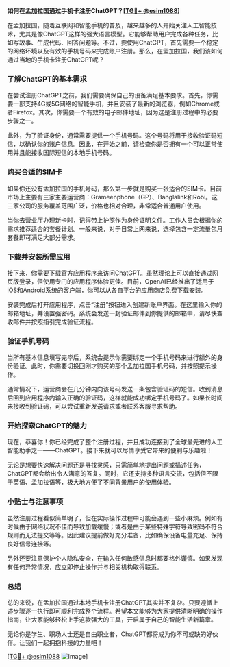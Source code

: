 **如何在孟加拉国通过手机卡注册ChatGPT？[[TG💪+ @esim1088](https://t.me/s/esim1088)]**

在孟加拉国，随着互联网和智能手机的普及，越来越多的人开始关注人工智能技术，尤其是像ChatGPT这样的强大语言模型。它能够帮助用户完成各种任务，比如写故事、生成代码、回答问题等。不过，要使用ChatGPT，首先需要一个稳定的网络环境以及有效的手机号码来完成账户注册。那么，在孟加拉国，我们该如何通过当地的手机卡注册ChatGPT呢？

### 了解ChatGPT的基本需求

在尝试注册ChatGPT之前，我们需要确保自己的设备满足基本要求。首先，你需要一部支持4G或5G网络的智能手机，并且安装了最新的浏览器，例如Chrome或者Firefox。其次，你需要一个有效的电子邮件地址，因为这是注册过程中的必要步骤之一。

此外，为了验证身份，通常需要提供一个手机号码。这个号码将用于接收验证码短信，以确认你的账户信息。因此，在开始之前，请检查你是否拥有一个可以正常使用并且能接收国际短信的本地手机号码。

### 购买合适的SIM卡

如果你还没有孟加拉国的手机号码，那么第一步就是购买一张适合的SIM卡。目前市场上主要有三家主要运营商：Grameenphone（GP）、Banglalink和Robi。这三家公司的服务覆盖范围广泛，价格也相对合理，非常适合普通用户使用。

当你去营业厅办理新卡时，记得带上护照作为身份证明文件。工作人员会根据你的需求推荐适合的套餐计划。一般来说，对于日常上网来说，选择包含一定流量包月套餐即可满足大部分需求。

### 下载并安装所需应用

接下来，你需要下载官方应用程序来访问ChatGPT。虽然理论上可以直接通过网页版登录，但使用专门的应用程序体验更佳。目前，OpenAI已经推出了适用于iOS和Android系统的客户端，你可以从各自平台的应用商店免费下载安装。

安装完成后打开应用程序，点击“注册”按钮进入创建新账户界面。在这里输入你的邮箱地址，并设置强密码。系统会发送一封验证邮件到你提供的邮箱中，请尽快查收邮件并按照指引完成验证流程。

### 验证手机号码

当所有基本信息填写完毕后，系统会提示你需要绑定一个手机号码来进行额外的身份验证。此时，你需要切换回刚才购买的那个孟加拉国手机号码，并按照提示操作。

通常情况下，运营商会在几分钟内向该号码发送一条包含验证码的短信。收到消息后回到应用程序内输入正确的验证码，这样就能成功绑定手机号码了。如果长时间未接收到验证码，可以尝试重新发送请求或者联系客服寻求帮助。

### 开始探索ChatGPT的魅力

现在，恭喜你！你已经完成了整个注册过程，并且成功连接到了全球最先进的人工智能助手之一——ChatGPT。接下来就可以尽情享受它带来的便利与乐趣啦！

无论是想要快速解决问题还是寻找灵感，只需简单地提出问题或描述任务，ChatGPT都会给出令人满意的答复。同时，它还支持多种语言交流，包括但不限于英语、孟加拉语等，极大地方便了不同背景用户的使用体验。

### 小贴士与注意事项

虽然注册过程看似简单明了，但在实际操作过程中可能会遇到一些小麻烦。例如有时候由于网络状况不佳而导致加载缓慢；或者是由于某些特殊字符导致密码不符合规则而无法提交等等。因此建议提前做好充分准备，比如确保设备电量充足、保持良好信号连接等。

另外还要注意保护个人隐私安全，在输入任何敏感信息时都要格外谨慎。如果发现有任何异常情况，应立即停止操作并与相关机构取得联系。

### 总结

总的来说，在孟加拉国通过本地手机卡注册ChatGPT其实并不复杂。只要遵循上述步骤逐一执行即可顺利完成整个流程。希望本文能够为大家提供清晰明确的操作指南，让大家能够轻松上手这款强大的工具，开启属于自己的智能生活新篇章。

无论你是学生、职场人士还是自由职业者，ChatGPT都将成为你不可或缺的好伙伴。让我们一起拥抱科技的力量吧！

[[TG💪+ @esim1088](https://t.me/s/esim1088) ![Image](https://i.postimg.cc/4NQfJmqS/Snipaste-2025-05-13-00-14-12.png)]